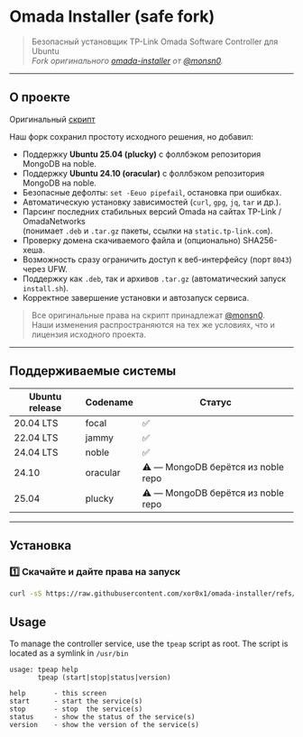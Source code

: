 # Omada Installer (safe fork)

> Безопасный установщик TP-Link Omada Software Controller для Ubuntu  
> _Fork оригинального [omada-installer](https://github.com/monsn0/omada-installer) от [@monsn0](https://github.com/monsn0)._

---

## О проекте

Оригинальный [скрипт](https://github.com/monsn0/omada-installer) 

Наш форк сохранил простоту исходного решения, но добавил:
- Поддержку **Ubuntu 25.04 (plucky)** с фоллбэком репозитория MongoDB на noble.
- Поддержку **Ubuntu 24.10 (oracular)** с фоллбэком репозитория MongoDB на noble.
- Безопасные дефолты: `set -Eeuo pipefail`, остановка при ошибках.
- Автоматическую установку зависимостей (`curl`, `gpg`, `jq`, `tar` и др.).
- Парсинг последних стабильных версий Omada на сайтах TP-Link / OmadaNetworks  
  (понимает `.deb` и `.tar.gz` пакеты, ссылки на `static.tp-link.com`).
- Проверку домена скачиваемого файла и (опционально) SHA256-хеша.
- Возможность сразу ограничить доступ к веб-интерфейсу (порт `8043`) через UFW.
- Поддержку как `.deb`, так и архивов `.tar.gz` (автоматический запуск `install.sh`).
- Корректное завершение установки и автозапуск сервиса.

> Все оригинальные права на скрипт принадлежат [@monsn0](https://github.com/monsn0).  
> Наши изменения распространяются на тех же условиях, что и лицензия исходного проекта.

---

## Поддерживаемые системы

| Ubuntu release | Codename | Статус |
|----------------|----------|--------|
| 20.04 LTS      | focal    | ✅ |
| 22.04 LTS      | jammy    | ✅ |
| 24.04 LTS      | noble    | ✅ |
| 24.10          | oracular | ⚠️ — MongoDB берётся из noble repo |
| 25.04          | plucky | ⚠️ — MongoDB берётся из noble repo |

---

## Установка

### 1️⃣ Скачайте и дайте права на запуск

```bash
curl -sS https://raw.githubusercontent.com/xor0x1/omada-installer/refs/heads/main/install-omada-controller.sh | sudo bash

```

## Usage
To manage the controller service, use the `tpeap` script as root.
The script is located as a symlink in `/usr/bin`

```
usage: tpeap help
       tpeap (start|stop|status|version)

help       - this screen
start      - start the service(s)
stop       - stop  the service(s)
status     - show the status of the service(s)
version    - show the version of the service(s)
```
